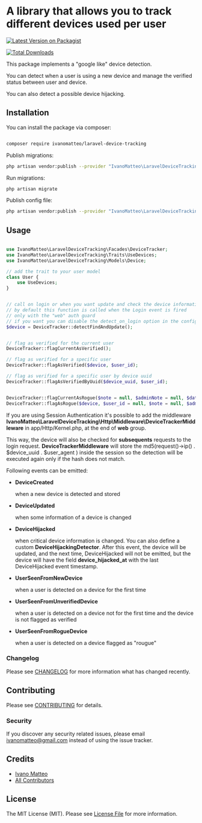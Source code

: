 # A library that allows you to track different devices used per user

[![Latest Version on Packagist](https://img.shields.io/packagist/v/ivanomatteo/laravel-device-tracking.svg?style=flat-square)](https://packagist.org/packages/ivanomatteo/laravel-device-tracking)

<!-- [![Build Status](https://img.shields.io/travis/ivanomatteo/laravel-device-tracking/master.svg?style=flat-square)](https://travis-ci.org/ivanomatteo/laravel-device-tracking)
[![Quality Score](https://img.shields.io/scrutinizer/g/ivanomatteo/laravel-device-tracking.svg?style=flat-square)](https://scrutinizer-ci.com/g/ivanomatteo/laravel-device-tracking)
 -->
[![Total Downloads](https://img.shields.io/packagist/dt/ivanomatteo/laravel-device-tracking.svg?style=flat-square)](https://packagist.org/packages/ivanomatteo/laravel-device-tracking)


This package implements a "google like" device detection.

You can detect when a user is using a new device and manage the verified status between user and device.

You can also detect a possible device hijacking.



## Installation

You can install the package via composer:

```bash

composer require ivanomatteo/laravel-device-tracking

```

Publish migrations:

```bash
php artisan vendor:publish --provider "IvanoMatteo\LaravelDeviceTracking\LaravelDeviceTrackingServiceProvider" --tag migrations
```

Run migrations:
```bash
php artisan migrate
```

Publish config file:

```bash
php artisan vendor:publish --provider "IvanoMatteo\LaravelDeviceTracking\LaravelDeviceTrackingServiceProvider" --tag config
```

## Usage

```php

use IvanoMatteo\LaravelDeviceTracking\Facades\DeviceTracker;
use IvanoMatteo\LaravelDeviceTracking\Traits\UseDevices;
use IvanoMatteo\LaravelDeviceTracking\Models\Device;

// add the trait to your user model
class User {
    use UseDevices;
}


// call on login or when you want update and check the device informations
// by default this function is called when the Login event is fired 
// only with the "web" auth guard
// if you want you can disable the detect_on_login option in the config file
$device = DeviceTracker::detectFindAndUpdate();


// flag as verified for the current user
DeviceTracker::flagCurrentAsVerified();

// flag as verified for a specific user
DeviceTracker::flagAsVerified($device, $user_id);

// flag as verified for a specific user by device uuid
DeviceTracker::flagAsVerifiedByUuid($device_uuid, $user_id);


DeviceTracker::flagCurrentAsRogue($note = null, $adminNote = null, $data = null);
DeviceTracker::flagAsRogue($device, $user_id = null, $note = null, $adminNote = null, $data = null);


```

If you are using Session Authentication it's possible to add the middleware
**IvanoMatteo\LaravelDeviceTracking\Http\Middleware\DeviceTrackerMiddleware** in app/Http/Kernel.php, at the end of **web** group.

This way, the device will also be checked for **subsequents** requests to the login request.
**DeviceTrackerMiddleware** will store the md5(request()->ip() . $device_uuid . $user_agent ) inside the session
so the detection will be executed again only if the hash does not match.  



Following events can be emitted:

* **DeviceCreated**

    when a new device is detected and stored

* **DeviceUpdated**

    when some information of a device is changed

* **DeviceHijacked**

    when critical device information is changed.
    You can also define a custom **DeviceHijackingDetector**.
    After this event, the device will be updated, and the next time, DeviceHijacked
    will not be emitted, but the device will have the field **device_hijacked_at**
    with the last DeviceHijacked event timestamp.

* **UserSeenFromNewDevice**

    when a user is detected on a device for the first time 

* **UserSeenFromUnverifiedDevice**

    when a user is detected on a device not for the first time and the device is not flagged as verified

* **UserSeenFromRogueDevice**

    when a user is detected on a device flagged as "rougue"

### Changelog

Please see [CHANGELOG](CHANGELOG.md) for more information what has changed recently.

## Contributing

Please see [CONTRIBUTING](CONTRIBUTING.md) for details.

### Security

If you discover any security related issues, please email ivanomatteo@gmail.com instead of using the issue tracker.

## Credits

-   [Ivano Matteo](https://github.com/ivanomatteo)
-   [All Contributors](../../contributors)

## License

The MIT License (MIT). Please see [License File](LICENSE.md) for more information.
